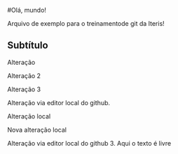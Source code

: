 #Olá, mundo!

Arquivo de exemplo para o treinamentode git da Iteris!

## Subtítulo

Alteração

Alteração 2

Alteração 3

Alteração via editor local do github.

Alteração local

Nova alteração local

Alteração via editor local do github 3.
Aqui o texto é livre
